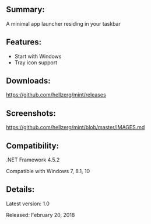 ## Summary: ##

A minimal app launcher residing in your taskbar

## Features: ##

* Start with Windows
* Tray icon support

## Downloads: ##
https://github.com/hellzerg/mint/releases

## Screenshots: ##
https://github.com/hellzerg/mint/blob/master/IMAGES.md

## Compatibility: ##

.NET Framework 4.5.2

Compatible with Windows 7, 8.1, 10

## Details: ##

Latest version: 1.0

Released: February 20, 2018
